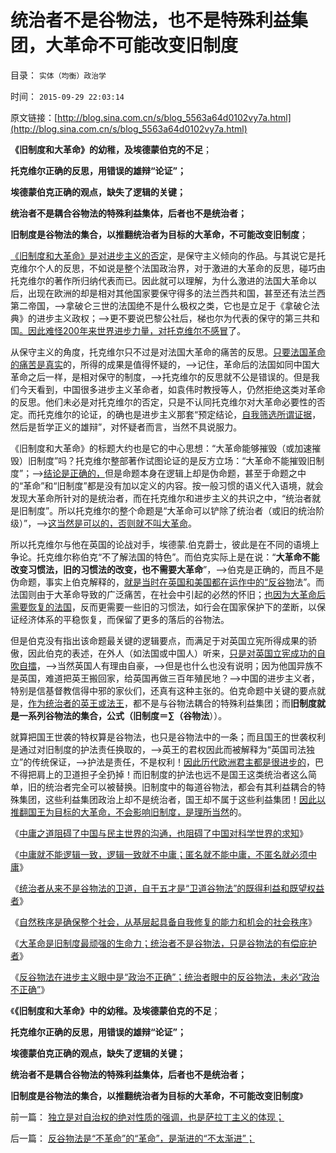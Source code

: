 # 统治者不是谷物法，也不是特殊利益集团，大革命不可能改变旧制度

目录： `实体（均衡）政治学` 

时间： `2015-09-29 22:03:14` 

原文链接：[http://blog.sina.com.cn/s/blog_5563a64d0102vy7a.html](http://blog.sina.com.cn/s/blog_5563a64d0102vy7a.html)

**《旧制度和大革命》的幼稚，及埃德蒙伯克的不足**；

**托克维尔正确的反思，用错误的雄辩“论证”；**

**埃德蒙伯克正确的观点，缺失了逻辑的关键；**

**统治者不是耦合谷物法的特殊利益集体，后者也不是统治者；**

**旧制度是谷物法的集合，以推翻统治者为目标的大革命，不可能改变旧制度**；

[《旧制度和大革命》是对进步主义的否定](../../../2014/4/28/托克维尔法则，《旧制度和大革命》中的《君主论》.md)，是保守主义倾向的作品。与其说它是托克维尔个人的反思，不如说是整个法国政治界，对于激进的大革命的反思，碰巧由托克维尔的著作所归纳代表而已。因此就可以理解，为什么激进的法国大革命以后，出现在欧洲的却是相对其他国家要保守得多的法兰西共和国，甚至还有法兰西第二帝国，——>拿破仑三世的法国绝不是什么极权之类，它也是立足于《拿破仑法典》的进步主义政权；——>更不要说巴黎公社后，梯也尔为代表的保守的第三共和国[。因此难怪200年来世界进步力量，对托克维尔不感冒](../../../2015/1/15/托克维尔拐点，革命通往极权国家起源的转折点.md)了。

从保守主义的角度，托克维尔只不过是对法国大革命的痛苦的反思。[只要法国革命的痛苦是真实](../../../2012/10/5/革命！多少罪恶以自由为名！.md)的，所得的成果是值得怀疑的，——>记住，革命后的法国如同中国大革命之后一样，是相对保守的制度，——>托克维尔的反思就不公是错误的。但是我们今天看到，中国很多进步主义革命者，如袁伟时教授等人，仍然拒绝这类对革命的反思。他们未必是对托克维尔的否定，只是不认同托克维尔对大革命必要性的否定。而托克维尔的论证，的确也是进步主义那套“预定结论，[自我筛选所谓证据](../../../2010/10/9/波普尔批判的选择性采证和马克思的创造性伪证.md)，然后是哲学正义的雄辩”，对怀疑者而言，当然不具说服力。

《旧制度和大革命》的标题大约也是它的中心思想：“大革命能够摧毁（或加速摧毁）旧制度”吗？托克维尔整部著作试图论证的是反方立场：“大革命不能摧毁旧制度”；——>[结论是正确的，](../../../2014/9/28/个体价值观缺失条件下的革命，与全民族自杀无异.md)但是命题本身在逻辑上却是伪命题，甚至于命题之中的“革命”和“旧制度”都是没有加以定义的内容。按一般习惯的语义代入语境，就会发现大革命所针对的是统治者，而在托克维尔和进步主义的共识之中，“统治者就是旧制度”。所以托克维尔的整个命题是“大革命可以铲除了统治者（或旧的统治阶级）”，——>[这当然是可以的，否则就不叫大革命](../../../2014/9/20/大革命若具备必要性和可行性的必要条件，及其预设的逻辑结论.md)。

所以托克维尔与他在英国的论战对手，埃德蒙.伯克爵士，彼此是在不同的语境上争论。托克维尔称伯克“不了解法国的特色”。而伯克实际上是在说：“**大革命不能改变习惯法，旧的习惯法的改变，也不需要大革命**”，——>伯克是正确的，而且不是伪命题，事实上伯克解释的，[就是当时在英国和美国都在运作中的“反谷物](../../../2011/12/11/利益集团的民主奋斗，自由主义的“反谷物法运动”.md)法”。而法国则由于大革命导致的广泛痛苦，在社会中引起的必然的怀旧；[也因为大革命后需要恢复的法国](../../../2015/9/27/大革命是旧制度最顽强的生命力；.md)，反而更需要一些旧的习惯法，如行会在国家保护下的垄断，以保证经济体系的平稳恢复，而保留了更多的落后的谷物法。

但是伯克没有指出该命题最关键的逻辑要点，而满足于对英国立宪所得成果的骄傲，因此伯克的表述，在外人（如法国或中国人）听来，[只是对英国立宪成功的自吹自擂](http://darthvad.blog.sohu.com/189378079.html)，——>当然英国人有理由自豪，——>但是也什么也没有说明；因为他国异族不是英国，难道把英王搬回家，给英国再做三百年殖民地？——>中国的进步主义者，特别是信基督教信得中邪的家伙们，还真有这种主张的。伯克命题中关键的要点就是，[作为统治者的英王或法王](../../../2012/12/28/天下为公的仁君明主们“伴民如伴虎”.md)，都不是与谷物法耦合的特殊利益集团；而**旧制度就是一系列谷物法的集合，公式（旧制度＝∑（谷物法**））。

就算把国王世袭的特权算是谷物法，也只是谷物法中的一条；而且国王的世袭权利是通过对旧制度的护法责任换取的，——>英王的君权因此而被解释为“英国司法独立”的传统保证，——>护法是责任，不是权利！[因此历代欧洲君主都是很进步的](../../../2014/12/7/从中世纪欧洲帝王的进步，理解现代左派的反动.md)，巴不得把肩上的卫道担子全扔掉！而旧制度的护法也远不是国王这类统治者这么简单，旧的统治者完全可以被替换。旧制度中的每道谷物法，都会有其利益耦合的特殊集团，这些利益集团政治上却不是统治者，国王却不属于这些利益集团！[因此以推翻国王为目标的大革命，不会影响旧制度，是理所当然](../../../2014/5/29/《旧制度和大革命》新解，您如何爆破海上的冰山？.md)的。

《[中庸之道阻碍了中国与民主世界的沟通，也阻碍了中国对科学世界的求知](../../../2015/9/23/中庸文化是适用于专制政体的政治文化；.md)》

《[中庸就不能逻辑一致，逻辑一致就不中庸；匿名就不能中庸，不匿名就必须中庸](../../../2015/9/24/逻辑一致，交换得到“攻击他人（错误）”的权利；.md)》

《[统治者从来不是谷物法的卫道，自干五才是“卫道谷物法”的既得利益和既望权益者](../../../2015/9/25/革命是民主进程的误区，是进步主义的信仰；.md)》

《[自然秩序是确保整个社会，从基层起具备自我修复的能力和机会的社会秩序](../../../2015/9/26/自然秩序的定义和自然转型，谷物法和传统意义上的不公平.md)》

《[大革命是旧制度最顽强的生命力；统治者不是谷物法，只是谷物法的有偿庇护者](../../../2015/9/27/大革命是旧制度最顽强的生命力；.md)》

《[反谷物法在进步主义眼中是“政治不正确”；统治者眼中的反谷物法，未必“政治不正确”](../../../2015/9/28/反谷物法是“不革命”的“革命”，是渐进的“不太渐进”；.md)》

《**《旧制度和大革命》中的幼稚。及埃德蒙伯克的不足**；

**托克维尔正确的反思，用错误的雄辩“论证”；**

**埃德蒙伯克正确的观点，缺失了逻辑的关键；**

**统治者不是耦合谷物法的特殊利益集体，后者也不是统治者；**

**旧制度是谷物法的集合，以推翻统治者为目标的大革命，不可能改变旧制度**》

前一篇： [独立是对自治权的绝对性质的强调，也是萨拉丁主义的体现；](../../../2015/10/4/独立是对自治权的绝对性质的强调，也是萨拉丁主义的体现；.md)

后一篇： [反谷物法是“不革命”的“革命”，是渐进的“不太渐进”；](../../../2015/9/28/反谷物法是“不革命”的“革命”，是渐进的“不太渐进”；.md)


